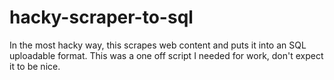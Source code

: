 hacky-scraper-to-sql
====================

In the most hacky way, this scrapes web content and puts it into an SQL uploadable format. This was a one off script I needed for work, don't expect it to be nice.
